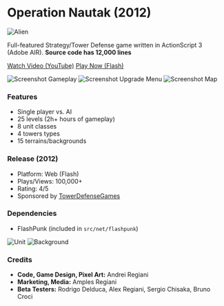 # Operation Nautak (2012)
![Alien](https://regiani.xyz/images/projects/operation-nautak/alien.png)

Full-featured Strategy/Tower Defense game written in ActionScript 3 (Adobe AIR).
**Source code has 12,000 lines**

[Watch Video (YouTube)](https://www.youtube.com/watch?v=W6P_XtsfSA4)
[Play Now (Flash)](http://www.playtowerdefensegames.com/games/1319/play.html)

![Screenshot Gameplay](https://regiani.xyz/images/projects/n-1.png)
![Screenshot Upgrade Menu](https://regiani.xyz/images/projects/n-2.png)
![Screenshot Map](https://regiani.xyz/images/projects/n-3.png)


### Features
* Single player vs. AI
* 25 levels (2h+ hours of gameplay)
* 8 unit classes
* 4 towers types
* 15 terrains/backgrounds


### Release (2012)
* Platform: Web (Flash)
* Plays/Views: 100,000+
* Rating: 4/5
* Sponsored by [TowerDefenseGames](http://www.playtowerdefensegames.com)


### Dependencies
* FlashPunk (included in `src/net/flashpunk`)

![Unit](https://regiani.xyz/images/projects/operation-nautak/unit.png)
![Background](https://regiani.xyz/images/projects/operation-nautak/terrain.png)


### Credits
* **Code, Game Design, Pixel Art:** Andrei Regiani
* **Marketing, Media:** Amples Regiani
* **Beta Testers:** Rodrigo Delduca, Alex Regiani, Sergio Chisaka, Bruno Croci
